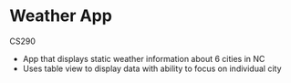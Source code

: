 # Weather App

CS290
- App that displays static weather information about 6 cities in NC
- Uses table view to display data with ability to focus on individual city

